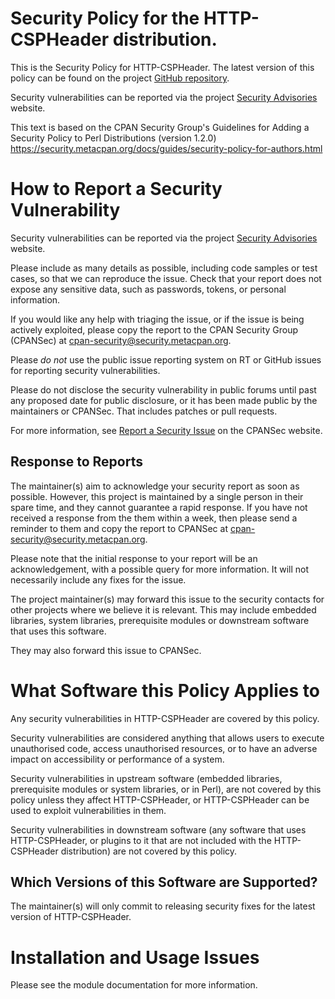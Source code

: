 # Security Policy for the HTTP-CSPHeader distribution.

This is the Security Policy for HTTP-CSPHeader.
The latest version of this policy can be found on the project
[GitHub repository](https://github.com/robrwo/perl-HTTP-CSPHeader).

Security vulnerabilities can be reported via the project
[Security Advisories](https://github.com/robrwo/perl-HTTP-CSPHeader/security/advisories) website.

This text is based on the CPAN Security Group's Guidelines for Adding
a Security Policy to Perl Distributions (version 1.2.0)
https://security.metacpan.org/docs/guides/security-policy-for-authors.html

# How to Report a Security Vulnerability

Security vulnerabilities can be reported via the project
[Security Advisories](https://github.com/robrwo/perl-HTTP-CSPHeader/security/advisories) website.

Please include as many details as possible, including code samples
or test cases, so that we can reproduce the issue.  Check that your
report does not expose any sensitive data, such as passwords,
tokens, or personal information.

If you would like any help with triaging the issue, or if the issue
is being actively exploited, please copy the report to the CPAN
Security Group (CPANSec) at <cpan-security@security.metacpan.org>.

Please *do not* use the public issue reporting system on RT or
GitHub issues for reporting security vulnerabilities.

Please do not disclose the security vulnerability in public forums
until past any proposed date for public disclosure, or it has been
made public by the maintainers or CPANSec.  That includes patches or
pull requests.

For more information, see
[Report a Security Issue](https://security.metacpan.org/docs/report.html)
on the CPANSec website.

## Response to Reports

The maintainer(s) aim to acknowledge your security report as soon as
possible.  However, this project is maintained by a single person in
their spare time, and they cannot guarantee a rapid response.  If you
have not received a response from the them within a week, then
please send a reminder to them and copy the report to CPANSec at
<cpan-security@security.metacpan.org>.

Please note that the initial response to your report will be an
acknowledgement, with a possible query for more information.  It
will not necessarily include any fixes for the issue.

The project maintainer(s) may forward this issue to the security
contacts for other projects where we believe it is relevant.  This
may include embedded libraries, system libraries, prerequisite
modules or downstream software that uses this software.

They may also forward this issue to CPANSec.

# What Software this Policy Applies to

Any security vulnerabilities in HTTP-CSPHeader are covered
by this policy.

Security vulnerabilities are considered anything that allows users
to execute unauthorised code, access unauthorised resources, or to
have an adverse impact on accessibility or performance of a system.

Security vulnerabilities in upstream software (embedded libraries,
prerequisite modules or system libraries, or in Perl), are not covered
by this policy unless they affect HTTP-CSPHeader, or
HTTP-CSPHeader can be used to exploit vulnerabilities in
them.

Security vulnerabilities in downstream software (any software that
uses HTTP-CSPHeader, or plugins to it that are not included
with the HTTP-CSPHeader distribution) are not covered by
this policy.

## Which Versions of this Software are Supported?

The maintainer(s) will only commit to releasing security fixes for the
latest version of HTTP-CSPHeader.

# Installation and Usage Issues

Please see the module documentation for more information.
